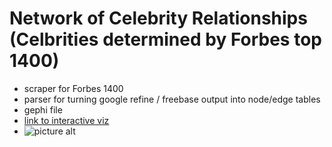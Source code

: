 # Network of Celebrity Relationships (Celbrities determined by Forbes top 1400)
* scraper for Forbes 1400
* parser for turning google refine / freebase output into node/edge tables
* gephi file
* [link to interactive viz](http://sandbox.brianabelson.org/)
* ![picture alt](https://dl.dropbox.com/u/6535582/celebs.png "Example")
